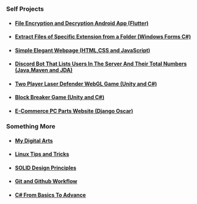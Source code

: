 ### Self Projects

* #### [File Encryption and Decryption Android App (Flutter)](https://github.com/WilcyWilson/GP-AES_Flutter-AndroidApp#readme)
* #### [Extract Files of Specific Extension from a Folder (Windows Forms C#)](https://github.com/WilcyWilson/SP-WindowsForms_CSharp-WindowsApplication/tree/V1.1#readme)
* #### [Simple Elegant Webpage (HTML,CSS and JavaScript)](https://github.com/WilcyWilson/SP-JS_HTML_CSS-Webpage#readme)
* #### [Discord Bot That Lists Users In The Server And Their Total Numbers (Java,Maven and JDA)](https://github.com/WilcyWilson/SP-Maven_JDA_Java-DiscordBot/tree/MessageEmbeds#readme)
* #### [Two Player Laser Defender WebGL Game (Unity and C#)](https://github.com/WilcyWilson/SP-WebGL_Unity-LaserDefender_GameDev#readme)
* #### [Block Breaker Game (Unity and C#)](https://github.com/WilcyWilson/SP-WindowsPlatform_Unity-BlockBreaker_GameDev#readme)
* #### [E-Commerce PC Parts Website (Django Oscar)](https://github.com/WilcyWilson/GP-DjangoOscar-ShoppingWebsite/tree/payment-gateway#readme)


### Something More

* #### [My Digital Arts](https://github.com/WilcyWilson/Digital-Painting#readme) 
* #### [Linux Tips and Tricks](https://github.com/WilcyWilson/Linux-Study#readme)
* #### [SOLID Design Principles](https://github.com/WilcyWilson/SOLID-Design-Principles#readme)
* #### [Git and Github Workflow](https://github.com/WilcyWilson/git-github-workflow#readme)
* #### [C# From Basics To Advance](https://github.com/WilcyWilson/CSharp-101#readme) 






